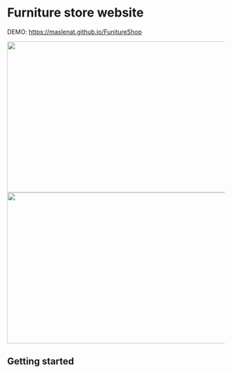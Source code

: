 # Furniture store website
<p>DEMO: <a href="https://maslenat.github.io/FunitureShop/">https://maslenat.github.io/FunitureShop</a></p>


<img width="600px" height="350px" x src="https://github.com/maslenat/Images/raw/main/funiture.png">
<img width="600px" height="350px" src="https://github.com/maslenat/Images/raw/main/funiture2.png">





## Getting started


